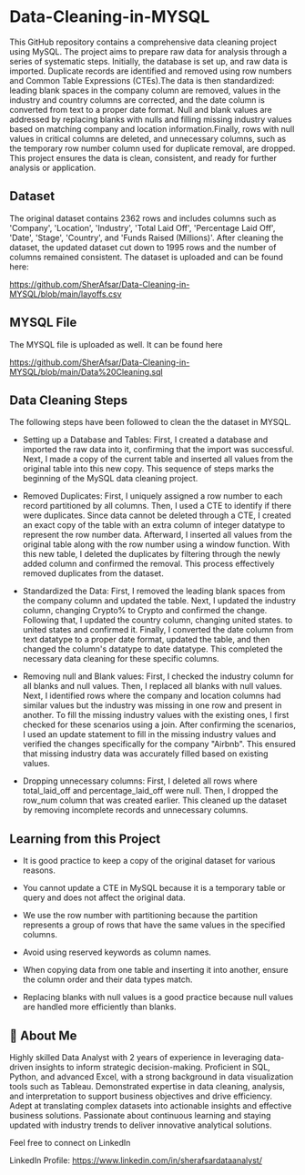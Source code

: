 # Data-Cleaning-in-MYSQL
This GitHub repository contains a comprehensive data cleaning project using MySQL. The project aims to prepare raw data for analysis through a series of systematic steps. Initially, the database is set up, and raw data is imported. Duplicate records are identified and removed using row numbers and Common Table Expressions (CTEs).The data is then standardized: leading blank spaces in the company column are removed, values in the industry and country columns are corrected, and the date column is converted from text to a proper date format. Null and blank values are addressed by replacing blanks with nulls and filling missing industry values based on matching company and location information.Finally, rows with null values in critical columns are deleted, and unnecessary columns, such as the temporary row number column used for duplicate removal, are dropped. This project ensures the data is clean, consistent, and ready for further analysis or application.

## Dataset
The original dataset contains 2362 rows and includes columns such as 'Company', 'Location', 'Industry', 'Total Laid Off', 'Percentage Laid Off', 'Date', 'Stage', 'Country', and 'Funds Raised (Millions)'. After cleaning the dataset, the updated dataset cut down to 1995 rows and the number of columns remained consistent. The dataset is uploaded and can be found here:

https://github.com/SherAfsar/Data-Cleaning-in-MYSQL/blob/main/layoffs.csv

## MYSQL File
The MYSQL file is uploaded as well. It can be found here 

https://github.com/SherAfsar/Data-Cleaning-in-MYSQL/blob/main/Data%20Cleaning.sql

## Data Cleaning Steps
The following steps have been followed to clean the the dataset in MYSQL.

- Setting up a Database and Tables: First, I created a database and imported the raw data into it, confirming that the import was successful. Next, I made a copy of the current table and inserted all values from the original table into this new copy. This sequence of steps marks the beginning of the MySQL data cleaning project.

- Removed Duplicates: First, I uniquely assigned a row number to each record partitioned by all columns. Then, I used a CTE to identify if there were duplicates. Since data cannot be deleted through a CTE, I created an exact copy of the table with an extra column of integer datatype to represent the row number data. Afterward, I inserted all values from the original table along with the row number using a window function. With this new table, I deleted the duplicates by filtering through the newly added column and confirmed the removal. This process effectively removed duplicates from the dataset.

- Standardized the Data: First, I removed the leading blank spaces from the company column and updated the table. Next, I updated the industry column, changing Crypto% to Crypto and confirmed the change. Following that, I updated the country column, changing united states. to united states and confirmed it. Finally, I converted the date column from text datatype to a proper date format, updated the table, and then changed the column's datatype to date datatype. This completed the necessary data cleaning for these specific columns.

- Removing null and Blank values: First, I checked the industry column for all blanks and null values. Then, I replaced all blanks with null values. Next, I identified rows where the company and location columns had similar values but the industry was missing in one row and present in another. To fill the missing industry values with the existing ones, I first checked for these scenarios using a join. After confirming the scenarios, I used an update statement to fill in the missing industry values and verified the changes specifically for the company "Airbnb". This ensured that missing industry data was accurately filled based on existing values.

- Dropping unnecessary columns: First, I deleted all rows where total_laid_off and percentage_laid_off were null. Then, I dropped the row_num column that was created earlier. This cleaned up the dataset by removing incomplete records and unnecessary columns.

## Learning from this Project

- It is good practice to keep a copy of the original dataset for various reasons.

- You cannot update a CTE in MySQL because it is a temporary table or query and does not affect the original data.

- We use the row number with partitioning because the partition represents a group of rows that have the same values in the specified columns.

- Avoid using reserved keywords as column names.

- When copying data from one table and inserting it into another, ensure the column order and their data types match.

- Replacing blanks with null values is a good practice because null values are handled more efficiently than blanks.


## 🚀 About Me
Highly skilled Data Analyst with 2 years of experience in leveraging data-driven insights to inform strategic decision-making. Proficient in SQL, Python, and advanced Excel, with a strong background in data visualization tools such as Tableau. Demonstrated expertise in data cleaning, analysis, and interpretation to support business objectives and drive efficiency. Adept at translating complex datasets into actionable insights and effective business solutions. Passionate about continuous learning and staying updated with industry trends to deliver innovative analytical solutions. 

Feel free to connect on LinkedIn

LinkedIn Profile: https://www.linkedin.com/in/sherafsardataanalyst/
